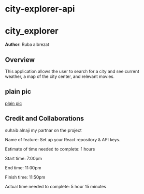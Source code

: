 # city-explorer-api

# city_explorer

**Author**: Ruba albrezat


## Overview
This application allows the user to search for a city and see current weather, a map of the city center, and relevant movies.
## plain pic
[plain pic](https://ibb.co/DzTtYGf)

## Credit and Collaborations
suhaib alnaji my partnar on the project 

Name of feature: Set up your React repository & API keys.

Estimate of time needed to complete: 1 hours

Start time: 7:00pm

End time: 11:00pm

Finish time: 11:50pm

Actual time needed to complete: 5 hour 15 minutes
